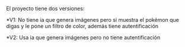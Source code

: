 El proyecto tiene dos versiones:

*V1: No tiene ia que genera imágenes pero si muestra el pokémon que digas y le pone un filtro de color, además tiene autentificación

*V2: Usa ia que genera imágenes pero no tiene autentificación

<img url="https://images-wixmp-ed30a86b8c4ca887773594c2.wixmp.com/f/56ce70c8-7180-4823-ad03-5f29f2594215/dfq008o-f057e438-52ec-44c5-8e61-1d027fee1a1d.gif?token=eyJ0eXAiOiJKV1QiLCJhbGciOiJIUzI1NiJ9.eyJzdWIiOiJ1cm46YXBwOjdlMGQxODg5ODIyNjQzNzNhNWYwZDQxNWVhMGQyNmUwIiwiaXNzIjoidXJuOmFwcDo3ZTBkMTg4OTgyMjY0MzczYTVmMGQ0MTVlYTBkMjZlMCIsIm9iaiI6W1t7InBhdGgiOiJcL2ZcLzU2Y2U3MGM4LTcxODAtNDgyMy1hZDAzLTVmMjlmMjU5NDIxNVwvZGZxMDA4by1mMDU3ZTQzOC01MmVjLTQ0YzUtOGU2MS0xZDAyN2ZlZTFhMWQuZ2lmIn1dXSwiYXVkIjpbInVybjpzZXJ2aWNlOmZpbGUuZG93bmxvYWQiXX0.m5u8AAyYixJyBA0r8U7IjpON4fwJWmV2IcsWnKBDo_w"/>

